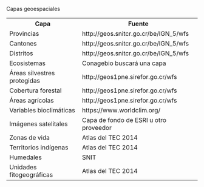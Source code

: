 Capas geoespaciales

<table>
  <tr><th>Capa</th><th>Fuente</th></tr>
  <tr><td>Provincias</td><td>http://geos.snitcr.go.cr/be/IGN_5/wfs</td></tr>
  <tr><td>Cantones</td><td>http://geos.snitcr.go.cr/be/IGN_5/wfs</td></tr>
  <tr><td>Distritos</td><td>http://geos.snitcr.go.cr/be/IGN_5/wfs</td></tr>
  <tr><td>Ecosistemas</td><td>Conagebio buscará una capa</td></tr>
  <tr><td>Áreas silvestres protegidas</td><td>http://geos1pne.sirefor.go.cr/wfs</td></tr>
  <tr><td>Cobertura forestal</td><td>http://geos1pne.sirefor.go.cr/wfs</td></tr>
  <tr><td>Áreas agrícolas</td><td>http://geos1pne.sirefor.go.cr/wfs</td></tr>
  <tr><td>Variables bioclimáticas</td><td>https://www.worldclim.org/</td></tr>
  <tr><td>Imágenes satelitales</td><td>Capa de fondo de ESRI u otro proveedor</td></tr>
  <tr><td>Zonas de vida</td><td>Atlas del TEC 2014</td></tr>
  <tr><td>Territorios indígenas</td><td>Atlas del TEC 2014</td></tr>
  <tr><td>Humedales</td><td>SNIT</td></tr>
  <tr><td>Unidades fitogeográficas</td><td>Atlas del TEC 2014</td></tr>
</table>

